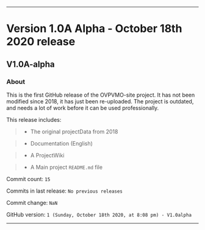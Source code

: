 
***

# Version 1.0A Alpha - October 18th 2020 release

## V1.0A-alpha

### About

This is the first GitHub release of the OVPVMO-site project. It has not been modified since 2018, it has just been re-uploaded. The project is outdated, and needs a lot of work before it can be used professionally.

This release includes:

> * The original projectData from 2018

> * Documentation (English)

> * A ProjectWiki

> * A Main project `README.md` file

Commit count: `15`

Commits in last release: `No previous releases`

Commit change: `NaN`

GitHub version: `1 (Sunday, October 18th 2020, at 8:08 pm) - V1.0alpha`

***
